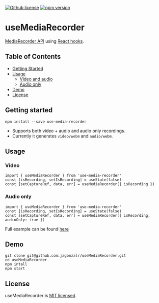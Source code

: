 [![Github license](https://img.shields.io/npm/l/use-media-recorder.svg?type=flat)](https://github.com/jagonzalr/useMediaRecorder/blob/master/README.md) [![npm version](https://img.shields.io/npm/v/use-media-recorder.svg?type=flat)](https://www.npmjs.com/package/use-media-recorder)

# useMediaRecorder

[MediaRecorder API](https://developer.mozilla.org/en-US/docs/Web/API/MediaRecorder) using [React hooks](https://reactjs.org/docs/hooks-intro.html).

## Table of Contents

- [Getting Started](#getting-started)
- [Usage](#usage)
  - [Video and audio](#video-and-audio)
  - [Audio only](#audio-only)
- [Demo](#demo)
- [License](#license)

## Getting started

`npm install --save use-media-recorder`

- Supports both video + audio and audio only recordings.
- Currently it generates `video/webm` and `audio/webm`.

## Usage

### Video

```
import { useMediaRecorder } from 'use-media-recorder'
const [isRecording, setIsRecording] = useState(false)
const [setCaptureRef, data, err] = useMediaRecorder({ isRecording })
```

### Audio only

```
import { useMediaRecorder } from 'use-media-recorder'
const [isRecording, setIsRecording] = useState(false)
const [setCaptureRef, data, err] = useMediaRecorder({ isRecording, audioOnly: true })
```

Full example can be found [here](https://github.com/jagonzalr/useMediaRecorder/blob/master/demo/App.jsx)

## Demo

```
git clone git@github.com:jagonzalr/useMediaRecorder.git
cd useMediaRecorder
npm intall
npm start
```

## License

useMediaRecorder is [MIT licensed](./LICENSE).

